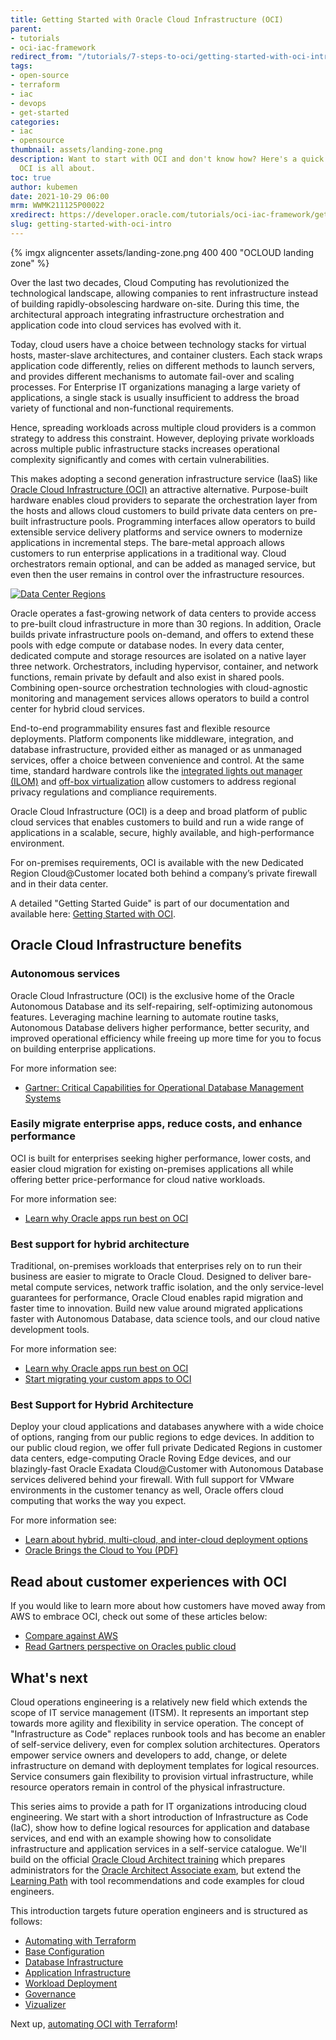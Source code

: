 ```yaml
---
title: Getting Started with Oracle Cloud Infrastructure (OCI)
parent:
- tutorials
- oci-iac-framework
redirect_from: "/tutorials/7-steps-to-oci/getting-started-with-oci-intro"
tags:
- open-source
- terraform
- iac
- devops
- get-started
categories:
- iac
- opensource
thumbnail: assets/landing-zone.png
description: Want to start with OCI and don't know how? Here's a quick look at what
  OCI is all about.
toc: true
author: kubemen
date: 2021-10-29 06:00
mrm: WWMK211125P00022
xredirect: https://developer.oracle.com/tutorials/oci-iac-framework/getting-started-with-oci-intro/
slug: getting-started-with-oci-intro
---
```

{% imgx aligncenter assets/landing-zone.png 400 400 "OCLOUD landing zone" %}

Over the last two decades, Cloud Computing has revolutionized the technological landscape, allowing companies to rent infrastructure instead of building rapidly-obsolescing hardware on-site. During this time, the architectural approach integrating infrastructure orchestration and application code into cloud services has evolved with it.  

Today, cloud users have a choice between technology stacks for virtual hosts, master-slave architectures, and container clusters. Each stack wraps application code differently, relies on different methods to launch servers, and provides different mechanisms to automate fail-over and scaling processes. For Enterprise IT organizations managing a large variety of applications, a single stack is usually insufficient to address the broad variety of functional and non-functional requirements.  

Hence, spreading workloads across multiple cloud providers is a common strategy to address this constraint. However, deploying private workloads across multiple public infrastructure stacks increases operational complexity significantly and comes with certain vulnerabilities.  

This makes adopting a second generation infrastructure service (IaaS) like [Oracle Cloud Infrastructure (OCI)][oci_cloud] an attractive alternative. Purpose-built hardware enables cloud providers to separate the orchestration layer from the hosts and allows cloud customers to build private data centers on pre-built infrastructure pools. Programming interfaces allow operators to build extensible service delivery platforms and service owners to modernize applications in incremental steps. The bare-metal approach allows customers to run enterprise applications in a traditional way. Cloud orchestrators remain optional, and can be added as managed service, but even then the user remains in control over the infrastructure resources.  

[![Data Center Regions](https://www.oracle.com/a/ocom/img/rc24-oci-region-map.png)][oci_regionmap]

Oracle operates a fast-growing network of data centers to provide access to pre-built cloud infrastructure in more than 30 regions. In addition, Oracle builds private infrastructure pools on-demand, and offers to extend these pools with edge compute or database nodes. In every data center, dedicated compute and storage resources are isolated on a native layer three network. Orchestrators, including hypervisor, container, and network functions, remain private by default and also exist in shared pools. Combining open-source orchestration technologies with cloud-agnostic monitoring and management services allows operators to build a control center for hybrid cloud services.  

End-to-end programmability ensures fast and flexible resource deployments. Platform components like middleware, integration, and database infrastructure, provided either as managed or as unmanaged services, offer a choice between convenience and control. At the same time, standard hardware controls like the [integrated lights out manager (ILOM)][oci_ilom] and [off-box virtualization][oci_offbox] allow customers to address regional privacy regulations and compliance requirements.  

Oracle Cloud Infrastructure (OCI) is a deep and broad platform of public cloud services that enables customers to build and run a wide range of applications in a scalable, secure, highly available, and high-performance environment.  

For on-premises requirements, OCI is available with the new Dedicated Region Cloud@Customer located both behind a company’s private firewall and in their data center.

A detailed "Getting Started Guide" is part of our documentation and available here: [Getting Started with OCI][oci_intro].  

## Oracle Cloud Infrastructure benefits

### Autonomous services

Oracle Cloud Infrastructure (OCI) is the exclusive home of the Oracle Autonomous Database and its self-repairing, self-optimizing autonomous features. Leveraging machine learning to automate routine tasks, Autonomous Database delivers higher performance, better security, and improved operational efficiency while freeing up more time for you to focus on building enterprise applications.  

For more information see:  

- [Gartner: Critical Capabilities for Operational Database Management Systems]

### Easily migrate enterprise apps, reduce costs, and enhance performance

OCI is built for enterprises seeking higher performance, lower costs, and easier cloud migration for existing on-premises applications all while offering better price-performance for cloud native workloads.  

For more information see:  

- [Learn why Oracle apps run best on OCI](https://www.oracle.com/cloud/migrate-applications-to-oracle-cloud/)

### Best support for hybrid architecture

Traditional, on-premises workloads that enterprises rely on to run their business are easier to migrate to Oracle Cloud. Designed to deliver bare-metal compute services, network traffic isolation, and the only service-level guarantees for performance, Oracle Cloud enables rapid migration and faster time to innovation. Build new value around migrated applications faster with Autonomous Database, data science tools, and our cloud native development tools.  

For more information see:  

- [Learn why Oracle apps run best on OCI](https://www.oracle.com/cloud/migrate-applications-to-oracle-cloud/)
- [Start migrating your custom apps to OCI](https://www.oracle.com/cloud/migrate-custom-applications-to-cloud/)

### Best Support for Hybrid Architecture

Deploy your cloud applications and databases anywhere with a wide choice of options, ranging from our public regions to edge devices. In addition to our public cloud region, we offer full private Dedicated Regions in customer data centers, edge-computing Oracle Roving Edge devices, and our blazingly-fast Oracle Exadata Cloud@Customer with Autonomous Database services delivered behind your firewall. With full support for VMware environments in the customer tenancy as well, Oracle offers cloud computing that works the way you expect.  

For more information see:  

- [Learn about hybrid, multi-cloud, and inter-cloud deployment options](https://www.oracle.com/cloud/cloud-deployment-models/)
- [Oracle Brings the Cloud to You (PDF)](https://www.oracle.com/a/ocom/docs/engineered-systems/exadata/idc-adb-on-exac-at-cloud.pdf)

## Read about customer experiences with OCI

If you would like to learn more about how customers have moved away from AWS to embrace OCI, check out some of these articles below:  

- [Compare against AWS]
- [Read Gartners perspective on Oracles public cloud]

## What's next

Cloud operations engineering is a relatively new field which extends the scope of IT service management (ITSM). It represents an important step towards more agility and flexibility in service operation. The concept of "Infrastructure as Code" replaces runbook tools and has become an enabler of self-service delivery, even for complex solution architectures. Operators empower service owners and developers to add, change, or delete infrastructure on demand with deployment templates for logical resources. Service consumers gain flexibility to provision virtual infrastructure, while resource operators remain in control of the physical infrastructure.  

This series aims to provide a path for IT organizations introducing cloud engineering. We start with a short introduction of Infrastructure as Code (IaC), show how to define logical resources for application and database services, and end with an example showing how to consolidate infrastructure and application services in a self-service catalogue. We'll build on the official [Oracle Cloud Architect training][oci_training] which prepares administrators for the [Oracle Architect Associate exam][oci_certification], but extend the [Learning Path][oci_learning] with tool recommendations and code examples for cloud engineers.  

This introduction targets future operation engineers and is structured as follows:  

- [Automating with Terraform][provider]
- [Base Configuration][base]
- [Database Infrastructure][db-infra]
- [Application Infrastructure][app-infra]
- [Workload Deployment][workload]
- [Governance][governance]
- [Vizualizer][vizualize]

Next up, [automating OCI with Terraform][provider]!

<!--- Links -->
[home]:       index
[intro]:      getting-started-with-oci-intro.md
[provider]:   getting-started-with-oci-step-1-provider
[base]:       getting-started-with-oci-step-2-base
[db-infra]:   getting-started-with-oci-step-3-database-infrastructure
[app-infra]:  getting-started-with-oci-step-4-app-infrastructure
[workload]:   getting-started-with-oci-step-5-workload-deployment
[governance]: getting-started-with-oci-step-6-governance
[vizualize]:  step7-vizualize

[oci_certification]: https://www.oracle.com/cloud/iaas/training/architect-associate.html
[oci_cli]:           https://docs.oracle.com/en-us/iaas/tools/oci-cli/latest/oci_cli_docs/
[oci_cloud]:         https://www.oracle.com/cloud/
[oci_cloudshell]:    https://docs.cloud.oracle.com/en-us/iaas/Content/API/Concepts/cloudshellintro.htm
[oci_data]:          https://registry.terraform.io/providers/hashicorp/oci/latest/docs
[oci_sdk]:           https://docs.cloud.oracle.com/en-us/iaas/Content/API/SDKDocs/terraform.htm
[oci_freetier]:      http://signup.oraclecloud.com/
[oci_global]:        https://www.oracle.com/cloud/architecture-and-regions.html
[oci_learn]:         https://learn.oracle.com/ols/user-portal
[oci_learning]:      https://learn.oracle.com/ols/learning-path/become-oci-architect-associate/35644/75658
[oci_homeregion]:    https://docs.cloud.oracle.com/en-us/iaas/Content/Identity/Tasks/managingregions.htm
[oci_identifier]:    https://docs.cloud.oracle.com/en-us/iaas/Content/General/Concepts/regions.htm
[oci_identity]:      https://registry.terraform.io/providers/hashicorp/oci/latest/docs/data-sources/identity_availability_domains
[oci_ilom]:          https://www.oracle.com/servers/technologies/integrated-lights-out-manager.html
[oci_offbox]:        https://blogs.oracle.com/cloud-infrastructure/first-principles-l2-network-virtualization-for-lift-and-shift
[oci_provider]:      https://github.com/terraform-providers/terraform-provider-oci
[oci_region]:        https://registry.terraform.io/providers/hashicorp/oci/latest/docs/data-sources/identity_regions
[oci_regions]:       https://www.oracle.com/cloud/data-regions.html
[oci_regionmap]:     https://www.oracle.com/cloud/architecture-and-regions.html
[oci_sdk]:           https://docs.cloud.oracle.com/en-us/iaas/Content/API/SDKDocs/terraform.htm
[oci_tenancy]:       https://docs.oracle.com/en-us/iaas/Content/GSG/Concepts/settinguptenancy.htm
[oci_training]:      https://www.oracle.com/cloud/iaas/training/
[oci_intro]:         https://docs.oracle.com/en-us/iaas/Content/GSG/Concepts/baremetalintro.htm

[tf_doc]: https://registry.terraform.io/providers/hashicorp/oci/latest/docs
[cli_doc]: https://docs.cloud.oracle.com/en-us/iaas/tools/oci-cli/latest/oci_cli_docs/
[iam_doc]: https://docs.cloud.oracle.com/en-us/iaas/Content/Identity/Concepts/overview.htm
[network_doc]: https://docs.cloud.oracle.com/en-us/iaas/Content/Network/Concepts/overview.htm
[compute_doc]: https://docs.cloud.oracle.com/en-us/iaas/Content/Compute/Concepts/computeoverview.htm#Overview_of_the_Compute_Service
[storage_doc]: https://docs.cloud.oracle.com/en-us/iaas/Content/Object/Concepts/objectstorageoverview.htm
[database_doc]: https://docs.cloud.oracle.com/en-us/iaas/Content/Database/Concepts/databaseoverview.htm

[iam_video]: https://www.youtube.com/playlist?list=PLKCk3OyNwIzuuA-wq2rVuxUE13rPTvzQZ
[network_video]: https://www.youtube.com/playlist?list=PLKCk3OyNwIzvHm2E-cGrmoMes-VwanT3P
[compute_video]: https://www.youtube.com/playlist?list=PLKCk3OyNwIzsAjIaUaVsKdXcfBOy6LASv
[storage_video]: https://www.youtube.com/playlist?list=PLKCk3OyNwIzu7zNtt_w1dXFOUbAjheMeo
[database_video]: https://www.youtube.com/watch?v=F4-sxIsnbKI&list=PLKCk3OyNwIzsfuB9kj1CTPavjgByJBXGK

[jmespath_site]: https://jmespath.org/tutorial.html
[jq_site]: https://stedolan.github.io/jq/
[jq_play]: https://jqplay.org/
[json_validate]: https://jsonlint.com/

[vsc_site]: https://code.visualstudio.com/

[terraform]: https://www.terraform.io/
[tf_examples]: https://github.com/terraform-providers/terraform-provider-oci/tree/master/examples
[tf_lint]: https://www.hashicorp.com/blog/announcing-the-terraform-visual-studio-code-extension-v2-0-0

[oci_regions]: https://www.oracle.com/cloud/data-regions.html

[Gartner: Critical Capabilities for Operational Database Management Systems]: https://www.oracle.com/database/gartner-dbms.html

[Compare against AWS]: https://www.oracle.com/cloud/economics/
[Read Gartners perspective on Oracles public cloud]: https://www.oracle.com/cloud/gartner-oci.html
